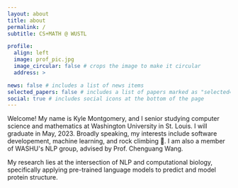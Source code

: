```yaml
---
layout: about
title: about
permalink: /
subtitle: CS+MATH @ WUSTL

profile:
  align: left
  image: prof_pic.jpg
  image_circular: false # crops the image to make it circular
  address: >

news: false # includes a list of news items
selected_papers: false # includes a list of papers marked as "selected={true}"
social: true # includes social icons at the bottom of the page
---
```


Welcome! My name is Kyle Montgomery, and I senior studying computer science and mathematics at Washington University in St. Louis. I will graduate in May, 2023. Broadly speaking, my interests include software developement, machine learning, and rock climbing 🧗. I am also a member of WASHU's NLP group, advised by Prof. Chenguang Wang.

My research lies at the intersection of NLP and computational biology, specifically applying pre-trained language models to predict and model protein structure.
